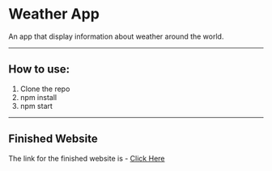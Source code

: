 # Weather App
An app that display information about weather around the world.

---

## How to use:
1. Clone the repo
1. npm install
1. npm start

---

## Finished Website
The link for the finished website is - [Click Here](https://react-weather-app-project1.netlify.app/)
